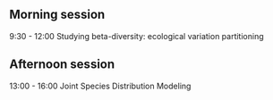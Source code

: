 ## Morning session  
9:30 - 12:00 Studying beta-diversity: ecological variation partitioning

## Afternoon session  
13:00 - 16:00 Joint Species Distribution Modeling
